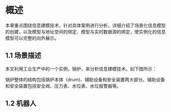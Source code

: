 # 概述
本章重点围绕信息建模技术，针对具体案例进行分析，详细介绍了场景化信息模型的创建，以及模型与地址空间的绑定、模型与实时数据源的绑定，使实例化的信息模型可以完整的向外展示。

## 1.1 场景描述
本文利用工业生产中的一个实例，锅炉，来分析信息建模技术。如下图所示：

锅炉整体的结构包括锅炉本体（drum)、辅助设备和安全装置两大部分。辅助设备和安全装置包括安全阀、压力表、水位表、水位报警器等。
## 1.2 机器人

<!--stackedit_data:
eyJoaXN0b3J5IjpbOTcyNzAwNTQ1LC0xMTc2NjQwMzQ2LC0xNj
E0NTAyNjUsLTg5MjEzNDc0OCwtMTQyMzIwNzQwMywtODkyMTM0
NzQ4LDM5MDE1NDIzLC0yMzQ5MzQ0NzcsLTIwODg3NDY2MTJdfQ
==
-->